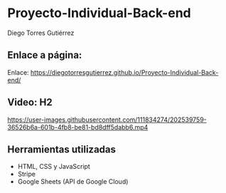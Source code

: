 # Proyecto-Individual-Back-end
Diego Torres Gutiérrez
## Enlace a página:
Enlace: https://diegotorresgutierrez.github.io/Proyecto-Individual-Back-end/

## Video: H2


https://user-images.githubusercontent.com/111834274/202539759-36526b6a-601b-4fb8-be81-bd8dff5dabb6.mp4


## Herramientas utilizadas 
* HTML, CSS y JavaScript
* Stripe
* Google Sheets (API de Google Cloud)
